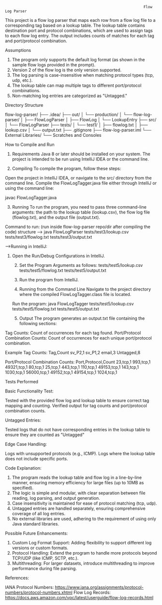                                                                     Flow Log Parser

This project is a flow log parser that maps each row from a flow log file to a corresponding tag based on a lookup table. 
The lookup table contains destination port and protocol combinations, which are used to assign tags to each flow log entry. 
The output includes counts of matches for each tag and port/protocol combination.

Assumptions

   1. The program only supports the default log format (as shown in the sample flow logs provided in the prompt).
   2. Version 2 of the flow log is the only version supported.
   3. The log parsing is case-insensitive when matching protocol types (tcp, udp, etc.).
   4. The lookup table can map multiple tags to different port/protocol combinations.
   5. Non-matching log entries are categorized as "Untagged."


Directory Structure

flow-log-parser/
├── .idea/
├── out/
│   └── production/
│       └── flow-log-parser/
│           ├── FlowLogParser
│           ├── FlowLog
│           └── LookupEntry
├── src/
│   └── FlowLogParser
├── tests/
│   └── test1/
│       ├── flowlog.txt
│       ├── lookup.csv
│       └── output.txt
├── .gitignore
├── flow-log-parser.iml
└── External Libraries/
└── Scratches and Consoles

How to Compile and Run

1. Requirements
Java 8 or later should be installed on your system.
The project is intended to be run using IntelliJ IDEA or the command line.

2. Compiling
To compile the program, follow these steps:

Open the project in IntelliJ IDEA, or navigate to the src/ directory from the command line.
Compile the FlowLogTagger.java file either through IntelliJ or using the command line:

javac FlowLogTagger.java

3. Running
To run the program, you need to pass three command-line arguments: the path to the lookup table (lookup.csv), the flow log file (flowlog.txt), and the output file (output.txt).

Command to run:
(run inside flow-log-parser repo/dir after compiling the code)
structure -->
java FlowLogParser tests/test3/lookup.csv tests/test3/flowlog.txt tests/test3/output.txt


-->Running in IntelliJ:

1. Open the Run/Debug Configurations in IntelliJ.

   2. Set the Program Arguments as follows:
   tests/test5/lookup.csv tests/test5/flowlog.txt tests/test5/output.txt

   3. Run the program from IntelliJ.

   4. Running from the Command Line
   Navigate to the project directory where the compiled FlowLogTagger.class file is located.

    Run the program:
    java FlowLogTagger tests/test5/lookup.csv tests/test5/flowlog.txt tests/test5/output.txt

    5. Output
    The program generates an output.txt file containing the following sections:

Tag Counts: Count of occurrences for each tag found.
Port/Protocol Combination Counts: Count of occurrences for each unique port/protocol combination.

Example
Tag Counts:
Tag,Count
sv_P2,1
sv_P1,2
email,3
Untagged,8

Port/Protocol Combination Counts:
Port,Protocol,Count
23,tcp,1
993,tcp,1
49321,tcp,1
80,tcp,1
25,tcp,1
443,tcp,1
110,tcp,1
49153,tcp,1
143,tcp,1
1030,tcp,1
56000,tcp,1
49152,tcp,1
49154,tcp,1
1024,tcp,1

Tests Performed

Basic Functionality Test:

Tested with the provided flow log and lookup table to ensure correct tag mapping and counting.
Verified output for tag counts and port/protocol combination counts.

Untagged Entries:

Tested logs that do not have corresponding entries in the lookup table to ensure they are counted as "Untagged"

Edge Case Handling:

Logs with unsupported protocols (e.g., ICMP).
Logs where the lookup table does not include specific ports.

Code Explanation:

   1. The program reads the lookup table and flow log in a line-by-line manner, ensuring memory efficiency for large files (up to 10MB as specified).
   2. The logic is simple and modular, with clear separation between file reading, log parsing, and output generation.
   3. Case insensitivity is maintained for ease of protocol matching (tcp, udp).
   4. Untagged entries are handled separately, ensuring comprehensive coverage of all log entries.
   5. No external libraries are used, adhering to the requirement of using only Java standard libraries.

Possible Future Enhancements:

   1. Custom Log Format Support: Adding flexibility to support different log versions or custom formats.
   2. Protocol Handling: Extend the program to handle more protocols beyond TCP/UDP (like ICMP, SCTP, etc.).
   3. Multithreading: For larger datasets, introduce multithreading to improve performance during file parsing.

References:

IANA Protocol Numbers: https://www.iana.org/assignments/protocol-numbers/protocol-numbers.xhtml
Flow Log Records: https://docs.aws.amazon.com/vpc/latest/userguide/flow-log-records.html
